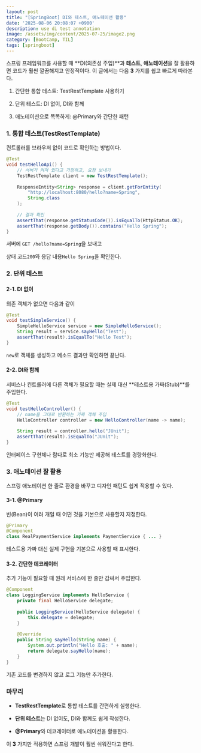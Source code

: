 ```yaml
---
layout: post
title: "[SpringBoot] DI와 테스트, 애노테이션 활용"
date: '2025-08-06 20:08:07 +0900'
description: use di test annotation
image: /assets/img/content/2025-07-25/image2.png
category: [BootCamp, TIL]
tags: [springboot]
---
```


스프링 프레임워크를 사용할 때 **DI(의존성 주입)**과 **테스트**, **애노테이션**을 잘 활용하면 코드가 훨씬 깔끔해지고 안정적이다. 이 글에서는 다음 **3** 가지를 쉽고 빠르게 따라본다.

1. 간단한 통합 테스트: TestRestTemplate 사용하기

2. 단위 테스트: DI 없이, DI와 함께

3. 애노테이션으로 똑똑하게: @Primary와 간단한 패턴

### 1. 통합 테스트(TestRestTemplate)

컨트롤러를 브라우저 없이 코드로 확인하는 방법이다.

``` java
@Test
void testHelloApi() {
    // 서버가 켜져 있다고 가정하고, 요청 보내기
    TestRestTemplate client = new TestRestTemplate();
    
    ResponseEntity<String> response = client.getForEntity(
        "http://localhost:8080/hello?name=Spring",
        String.class
    );
    
    // 결과 확인
    assertThat(response.getStatusCode()).isEqualTo(HttpStatus.OK);
    assertThat(response.getBody()).contains("Hello Spring");
}
```
서버에 `GET /hello?name=Spring`을 보내고

상태 코드`200`와 응답 내용`Hello Spring`을 확인한다.

### 2. 단위 테스트

#### 2-1. DI 없이

의존 객체가 없으면 다음과 같이

``` java
@Test
void testSimpleService() {
    SimpleHelloService service = new SimpleHelloService();
    String result = service.sayHello("Test");
    assertThat(result).isEqualTo("Hello Test");
}
```

`new`로 객체를 생성하고 메소드 결과만 확인하면 끝난다.

#### 2-2. DI와 함께

서비스나 컨트롤러에 다른 객체가 필요할 때는 실제 대신 **테스트용 가짜(Stub)**를 주입한다.

``` java
@Test
void testHelloController() {
    // name을 그대로 반환하는 가짜 객체 주입
    HelloController controller = new HelloController(name -> name);
    
    String result = controller.hello("JUnit");
    assertThat(result).isEqualTo("JUnit");
}
```

인터페이스 구현체나 람다로 최소 기능만 제공해 테스트를 경량화한다.

### 3. 애노테이션 잘 활용

스프링 애노테이션 한 줄로 환경을 바꾸고 디자인 패턴도 쉽게 적용할 수 있다.

#### 3-1. @Primary

빈(Bean)이 여러 개일 때 어떤 것을 기본으로 사용할지 지정한다.

``` java
@Primary
@Component
class RealPaymentService implements PaymentService { ... }
```

테스트용 가짜 대신 실제 구현을 기본으로 사용할 때 표시한다.

#### 3-2. 간단한 데코레이터

추가 기능이 필요할 때 원래 서비스에 한 줄만 감싸서 주입한다.

``` java
@Component
class LoggingService implements HelloService {
    private final HelloService delegate;
    
    public LoggingService(HelloService delegate) {
        this.delegate = delegate;
    }
    
    @Override
    public String sayHello(String name) {
        System.out.println("Hello 호출: " + name);
        return delegate.sayHello(name);
    }
}
```

기존 코드를 변경하지 않고 로그 기능만 추가한다.

### 마무리

- **TestRestTemplate**로 통합 테스트를 간편하게 실행한다.

- **단위 테스트**는 DI 없이도, DI와 함께도 쉽게 작성한다.

- **@Primary**와 데코레이터로 애노테이션을 활용한다.

이 **3** 가지만 적용하면 스프링 개발이 훨씬 쉬워진다고 한다.